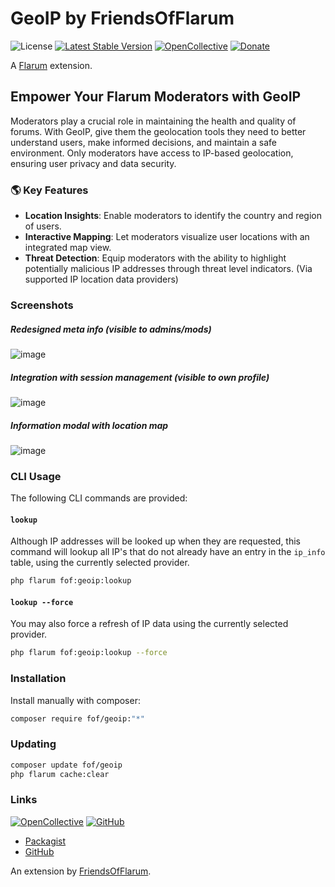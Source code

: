 # GeoIP by FriendsOfFlarum

![License](https://img.shields.io/badge/license-MIT-blue.svg) [![Latest Stable Version](https://img.shields.io/packagist/v/fof/geoip.svg)](https://packagist.org/packages/fof/geoip) [![OpenCollective](https://img.shields.io/badge/opencollective-fof-blue.svg)](https://opencollective.com/fof/donate)  [![Donate](https://img.shields.io/badge/donate-datitisev-important.svg)](https://datitisev.me/donate)

A [Flarum](http://flarum.org) extension.

## Empower Your Flarum Moderators with GeoIP

Moderators play a crucial role in maintaining the health and quality of forums. With GeoIP, give them the geolocation tools they need to better understand users, make informed decisions, and maintain a safe environment. Only moderators have access to IP-based geolocation, ensuring user privacy and data security.

### 🌎 Key Features
- **Location Insights**: Enable moderators to identify the country and region of users.
- **Interactive Mapping**: Let moderators visualize user locations with an integrated map view.
- **Threat Detection**: Equip moderators with the ability to highlight potentially malicious IP addresses through threat level indicators. (Via supported IP location data providers)

### Screenshots
##### Redesigned meta info (visible to admins/mods)
![image](https://user-images.githubusercontent.com/16573496/269216977-b8814964-dfe7-4af9-b519-628506fbc109.png)

##### Integration with session management (visible to own profile)
![image](https://user-images.githubusercontent.com/16573496/269137486-b13008fa-a47b-4909-9e9e-d5d2eaa180d4.png)

##### Information modal with location map
![image](https://user-images.githubusercontent.com/16573496/269137411-ae7657f1-38b5-46ba-9bd7-df802696a882.png)

### CLI Usage

The following CLI commands are provided:

#### `lookup`

Although IP addresses will be looked up when they are requested, this command will lookup all IP's that do not already have an entry in the `ip_info` table, using the currently selected provider.

```sh
php flarum fof:geoip:lookup
```

#### `lookup --force`

You may also force a refresh of IP data using the currently selected provider.

```sh
php flarum fof:geoip:lookup --force
```

### Installation

Install manually with composer:

```sh
composer require fof/geoip:"*"
```

### Updating

```sh
composer update fof/geoip
php flarum cache:clear
```

### Links

[![OpenCollective](https://img.shields.io/badge/donate-friendsofflarum-44AEE5?style=for-the-badge&logo=open-collective)](https://opencollective.com/fof/donate) [![GitHub](https://img.shields.io/badge/donate-datitisev-ea4aaa?style=for-the-badge&logo=github)](https://datitisev.me/donate/github)

- [Packagist](https://packagist.org/packages/fof/geoip)
- [GitHub](https://github.com/FriendsOfFlarum/geoip)

An extension by [FriendsOfFlarum](https://github.com/FriendsOfFlarum).
